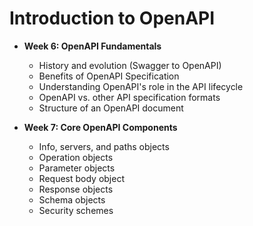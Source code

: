 # Introduction to OpenAPI
- **Week 6: OpenAPI Fundamentals**
  - History and evolution (Swagger to OpenAPI)
  - Benefits of OpenAPI Specification
  - Understanding OpenAPI's role in the API lifecycle
  - OpenAPI vs. other API specification formats
  - Structure of an OpenAPI document

- **Week 7: Core OpenAPI Components**
  - Info, servers, and paths objects
  - Operation objects
  - Parameter objects
  - Request body object
  - Response objects
  - Schema objects
  - Security schemes

